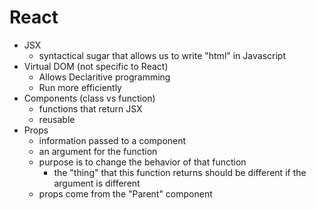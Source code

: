# React

- JSX
    - syntactical sugar that allows us to write "html" in Javascript 
- Virtual DOM (not specific to React)
    - Allows Declaritive programming
    - Run more efficiently
- Components (class vs function)
    - functions that return JSX
    - reusable
- Props
    - information passed to a component
    - an argument for the function
    - purpose is to change the behavior of that function
        - the "thing" that this function returns should be different if the argument is different
    - props come from the "Parent" component